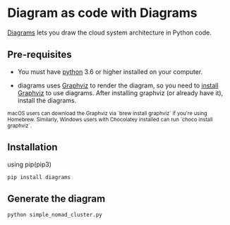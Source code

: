 # Diagram as code with Diagrams

[Diagrams](https://diagrams.mingrammer.com/) lets you draw the cloud system architecture in Python code.

## Pre-requisites

* You must have [python](https://www.python.org/downloads/) 3.6 or higher installed on your computer. 

* diagrams uses [Graphviz](https://www.graphviz.org/) to render the diagram, so you need to [install Graphviz](https://graphviz.gitlab.io/download/) to use diagrams. After installing graphviz (or already have it), install the diagrams.

<sub>
macOS users can download the Graphviz via `brew install graphviz` if you're using Homebrew. Similarly, Windows users with Chocolatey installed can run `choco install graphviz`.
</sub>

## Installation

using pip(pip3)
```
pip install diagrams
```

## Generate the diagram

```
python simple_nomad_cluster.py
```
